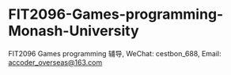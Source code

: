 # FIT2096-Games-programming-Monash-University
FIT2096 Games programming 辅导, WeChat: cestbon_688, Email: accoder_overseas@163.com
